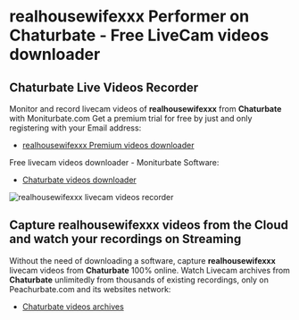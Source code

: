# realhousewifexxx Performer on Chaturbate - Free LiveCam videos downloader

## Chaturbate Live Videos Recorder

Monitor and record livecam videos of **realhousewifexxx** from **Chaturbate** with Moniturbate.com
Get a premium trial for free by just and only registering with your Email address:
* [realhousewifexxx Premium videos downloader](https://moniturbate.com/request-demo-licence-key.html)

Free livecam videos downloader - Moniturbate Software:
* [Chaturbate videos downloader](https://moniturbate.com/moniturbate-download-software.html)

![realhousewifexxx livecam videos recorder](https://peachurnet.com/templates/moniturbate-software.png)


## Capture realhousewifexxx videos from the Cloud and watch your recordings on Streaming

Without the need of downloading a software, capture **realhousewifexxx** livecam videos from **Chaturbate** 100% online.
Watch Livecam archives from **Chaturbate** unlimitedly from thousands of existing recordings, only on Peachurbate.com and its websites network:
* [Chaturbate videos archives](https://peachurnet.com/)